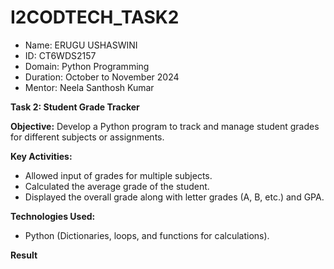 # I2CODTECH_TASK2
- Name: ERUGU USHASWINI
- ID: CT6WDS2157
- Domain: Python Programming
- Duration: October to November 2024
- Mentor: Neela Santhosh Kumar

**Task 2: Student Grade Tracker**

**Objective:**
Develop a Python program to track and manage student grades for different subjects or assignments.

**Key Activities:**
- Allowed input of grades for multiple subjects.
- Calculated the average grade of the student.
- Displayed the overall grade along with letter grades (A, B, etc.) and GPA.
  
**Technologies Used:**
- Python (Dictionaries, loops, and functions for calculations).

**Result**

